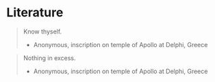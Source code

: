 
# Literature

> Know thyself.
> - Anonymous, inscription on temple of Apollo at Delphi, Greece

> Nothing in excess.
>  - Anonymous, inscription on temple of Apollo at Delphi, Greece